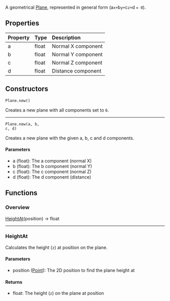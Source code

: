 A geometrical [Plane](https://en.wikipedia.org/wiki/Plane_(geometry)), represented in general form (<prop>a</prop>`x+`<prop>b</prop>`y+`<prop>c</prop>`z+`<prop>d </prop>`= 0`).

## Properties

| Property | Type | Description |
|:---------|:-----|:------------|
<prop class="rw">a</prop> | <type>float</type> | Normal X component
<prop class="rw">b</prop> | <type>float</type> | Normal Y component
<prop class="rw">c</prop> | <type>float</type> | Normal Z component
<prop class="rw">d</prop> | <type>float</type> | Distance component

## Constructors

<code><type>Plane</type>.<func>new</func>()</code>

Creates a new plane with all components set to `0`.

---

<code><type>Plane</type>.<func>new</func>(<arg>a</arg>, <arg>b</arg>, <arg>c</arg>, <arg>d</arg>)</code>

Creates a new plane with the given <arg>a</arg>, <arg>b</arg>, <arg>c</arg> and <arg>d</arg> components.

#### Parameters

* <arg>a</arg> (<type>float</type>): The <prop>a</prop> component (normal X)
* <arg>b</arg> (<type>float</type>): The <prop>b</prop> component (normal Y)
* <arg>c</arg> (<type>float</type>): The <prop>c</prop> component (normal Z)
* <arg>d</arg> (<type>float</type>): The <prop>d</prop> component (distance)

## Functions

### Overview

<fdef>[HeightAt](#heightat)(<arg>position</arg>) -> <type>float</type></fdef>

---
### HeightAt

Calculates the height (`z`) at <arg>position</arg> on the plane.

#### Parameters

* <arg>position</arg> (<type>[Point](Point.md)</type>): The 2D position to find the plane height at

#### Returns

* <type>float</type>: The height (`z`) on the plane at <arg>position</arg>
